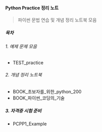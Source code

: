 
#### Python Practice 정리 노트
> 
> 파이썬 문법 연습 및 개념 정리 노트북 모음

##### 목차
###### 1. 예제 문제 모음
- TEST_practice

###### 2. 개념 정리 노트북
- BOOK_초보자를_위한_python_200
- BOOK_파이썬_코딩의_기술


##### 3. 자격증 시험 준비
- PCPP1_Example

